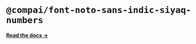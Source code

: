 # `@compai/font-noto-sans-indic-siyaq-numbers`

[**Read the docs &rarr;**](https://components.ai/docs/typefaces/noto-sans-indic-siyaq-numbers)
